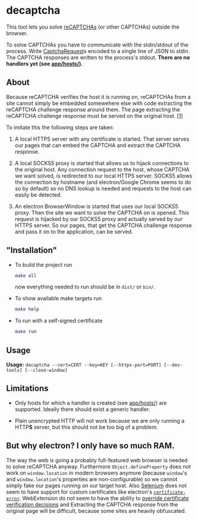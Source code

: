 # decaptcha

This tool lets you solve [reCAPTCHAs](https://developers.google.com/recaptcha/intro)
(or other CAPTCHAs) outside the browser.

To solve CAPTCHAs you have to communicate with the stdin/stdout of the process.
Write [CaptchaRequest](https://github.com/schnusch/decaptcha/blob/a376080/app/util.ts#L38)s
encoded to a single line of JSON to stdin. The CAPTCHA responses are written to
the process's stdout. **There are no handlers yet (see [app/hosts/](https://github.com/schnusch/decaptcha/tree/master/app/hosts)).**

## About

Because reCAPTCHA verifies the host it is running on, reCAPTCHAs from a site
cannot simply be embedded somewehere else with code extracting the reCAPTCHA
challenge response around them. The page extracting the reCAPTCHA challenge
response must be served on the original host. [[1]](https://developers.google.com/recaptcha/docs/domain_validation "Domain/Package Name Validation")

To imitate this the following steps are taken:

 1. A local HTTPS server with any certificate is started. That server serves
    our pages that can embed the CAPTCHA and extract the CAPTCHA response.

 2. A local SOCKS5 proxy is started that allows us to hijack connections to
    the original host. Any connection request to the host, whose CAPTCHA we want
    solved, is redirected to our local HTTPS server. SOCKS5 allows the
    connection by hostname (and electron/Google Chrome seems to do so by
    default) so no DNS lookup is needed and requests to the host can easily be
    detected.

 3. An electron BrowserWindow is started that uses our local SOCKS5 proxy. Then
    the site we want to solve the CAPTCHA on is opened. This request is
    hijacked by our SOCKS5 proxy and actually served by our HTTPS server. So our
    pages, that get the CAPTCHA challenge response and pass it on to the
    application, can be served.

## "Installation"

  * To build the project run

    ```sh
    make all
    ```

    now everything needed to run should be in `dist/` or `bin/`.

  * To show available make targets run

    ```sh
    make help
    ```

  * To run with a self-signed certificate

    ```sh
    make run
    ```

## Usage

**Usage:** `decaptcha --cert=CERT --key=KEY [--https-port=PORT] [--dev-tools] [--close-window]`

## Limitations

  * Only hosts for which a handler is created (see [app/hosts/](https://github.com/schnusch/decaptcha/tree/master/app/hosts))
    are supported. Ideally there should exist a generic handler.

  * Plain unencrypted HTTP will not work because we are only running a HTTP**S**
    server, but this should not be too big of a problem.

## But why electron? I only have so much RAM.

The way the web is going a probably full-featured web browser is needed to solve
reCAPTCHA anyway. Furthermore `Object.defineProperty` does not work on
`window.location` in modern browsers anymore (because `window`'s and
`window.location`'s properties are non-configurable) so we cannot simply fake
our pages running on our target host. Also [Selenium](https://www.selenium.dev/documentation/en/webdriver/ "Selenium WebDriver")
does not seem to have support for custom certificates like electron's
[`certificate-error`](https://www.electronjs.org/docs/api/app#event-certificate-error).
WebExtension do not seem to have the ability to [override certificate
verification decisions](https://bugzilla.mozilla.org/show_bug.cgi?id=1435951)
and Extracting the CAPTCHA response from the original page will be difficult,
because some sites are heavily obfuscated.
